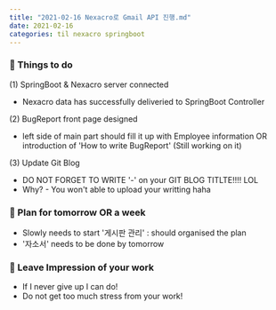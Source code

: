 ```yaml
---
title: "2021-02-16 Nexacro로 Gmail API 진행.md"
date: 2021-02-16 
categories: til nexacro springboot
---
```


### 💪 Things to do
(1) SpringBoot & Nexacro server connected
  - Nexacro data has successfully deliveried to SpringBoot Controller

(2) BugReport front page designed
  - left side of main part should fill it up with Employee information OR introduction of 'How to write BugReport' (Still working on it)

(3) Update Git Blog
  - DO NOT FORGET TO WRITE '-' on your GIT BLOG TITLTE!!!! LOL
   - Why?
    - You won't able to upload your writting haha
    
### 📢 Plan for tomorrow OR a week
- Slowly needs to start '게시판 관리' : should organised the plan 
- '자소서' needs to be done by tomorrow

### 💬 Leave Impression of your work
- If I never give up I can do!
- Do not get too much stress from your work! 
